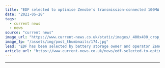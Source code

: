 ```yaml
---
title: "EDF selected to optimise Zenobe’s transmission-connected 100MW battery asset"
date: "2021-06-28"
tags: 
  - current news
  - news
source: "current news"
image_url: "https://www.current-news.co.uk/static/images/_400x400_crop_center-center/Zenobe-batteries-credit-Zenobe.jpg"
image_fp: "/assets/img/post_thumbnails/174.jpg"
lead: "​EDF has been selected by battery storage owner and operator Zenobe to optimise its new 100MW battery."
article_url: "https://www.current-news.co.uk/news/edf-selected-to-optimise-zenobes-transmission-connected-100mw-battery-asset?utm_source=rss-feeds&utm_medium=rss&utm_campaign=rss"
---
```


---
